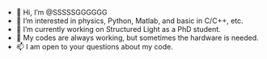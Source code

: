 - 👋 Hi, I’m @SSSSSGGGGGG 
- 👀 I’m interested in physics, Python, Matlab, and basic in C/C++, etc.
- 🌱 I’m currently working on Structured Light as a PhD student.
- 💞️ My codes are always working, but sometimes the hardware is needed.
- 📫 I am open to your questions about my code.


<!---
SSSSSGGGGGG/SSSSSGGGGGG is a ✨ special ✨ repository because its `README.md` (this file) appears on your GitHub profile.
You can click the Preview link to take a look at your changes.
--->
